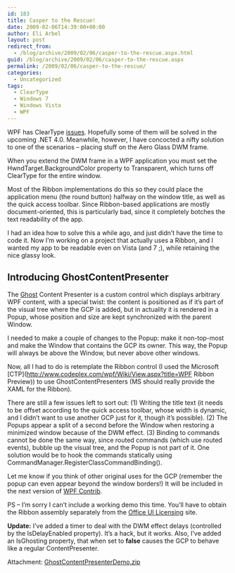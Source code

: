 ```yaml
---
id: 183
title: Casper to the Rescue!
date: 2009-02-06T14:39:00+00:00
author: Eli Arbel
layout: post
redirect_from:
  - /blog/archive/2009/02/06/casper-to-the-rescue.aspx.html
guid: /blog/archive/2009/02/06/casper-to-the-rescue.aspx
permalink: /2009/02/06/casper-to-the-rescue/
categories:
  - Uncategorized
tags:
  - ClearType
  - Windows 7
  - Windows Vista
  - WPF
---
```

WPF has ClearType [issues](https://arbel.net/blog/archive/2007/02/02/give-me-back-my-cleartype.aspx). Hopefully some of them will be solved in the upcoming .NET 4.0. Meanwhile, however, I have concocted a nifty solution to one of the scenarios &ndash; placing stuff on the Aero Glass DWM frame.

<!--more-->

When you extend the DWM frame in a WPF application you must set the HwndTarget.BackgroundColor property to Transparent, which turns off ClearType for the entire window.

Most of the Ribbon implementations do this so they could place the application menu (the round button) halfway on the window title, as well as the quick access toolbar. Since Ribbon-based applications are mostly document-oriented, this is particularly bad, since it completely botches the text readability of the app.

I had an idea how to solve this a while ago, and just didn&rsquo;t have the time to code it. Now I&rsquo;m working on a project that actually uses a Ribbon, and I wanted my app to be readable even on Vista (and 7 ;), while retaining the nice glassy look.

## Introducing GhostContentPresenter

The [Ghost](http://en.wikipedia.org/wiki/Casper_the_Friendly_Ghost) Content Presenter is a custom control which displays arbitrary WPF content, with a special twist: the content is positioned as if it&rsquo;s part of the visual tree where the GCP is added, but in actuality it is rendered in a Popup, whose position and size are kept synchronized with the parent Window.

I needed to make a couple of changes to the Popup: make it non-top-most and make the Window that contains the GCP its owner. This way, the Popup will always be above the Window, but never above other windows.

Now, all I had to do is retemplate the Ribbon control (I used the Microsoft [CTP](http://www.codeplex.com/wpf/Wiki/View.aspx?title=WPF Ribbon Preview)) to use GhostContentPresenters (MS should really provide the XAML for the Ribbon).

There are still a few issues left to sort out: (1) Writing the title text (it needs to be offset according to the quick access toolbar, whose width is dynamic, and I didn&rsquo;t want to use another GCP just for it, though it&rsquo;s possible). (2) The Popups appear a split of a second before the Window when restoring a minimized window because of the DWM effect. (3) Binding to commands cannot be done the same way, since routed commands (which use routed events), bubble up the visual tree, and the Popup is not part of it. One solution would be to hook the commands statically using CommandManager.RegisterClassCommandBinding().

Let me know if you think of other original uses for the GCP (remember the popup can even appear beyond the window borders!) It will be included in the next version of [WPF Contrib](http://codeplex.com/wpfcontrib/).

PS &ndash; I&rsquo;m sorry I can&rsquo;t include a working demo this time. You&rsquo;ll have to obtain the Ribbon assembly separately from the [Office UI Licensing](http://msdn.microsoft.com/en-us/office/aa973809.aspx) site.

**Update:** I&rsquo;ve added a timer to deal with the DWM effect delays (controlled by the IsDelayEnabled property). It&rsquo;s a hack, but it works. Also, I&rsquo;ve added an IsGhosting property, that when set to **false** causes the GCP to behave like a regular ContentPresenter.

Attachment: [GhostContentPresenterDemo.zip](https://arbel.net/attachments/GhostContentPresenterDemo.zip)